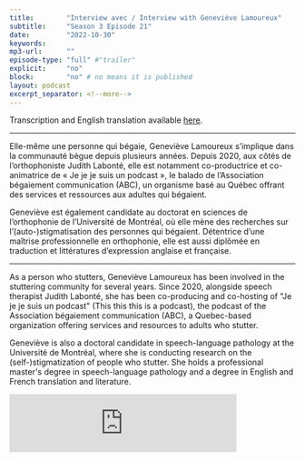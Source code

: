```yaml
---
title:        "Interview avec / Interview with Geneviève Lamoureux"
subtitle:     "Season 3 Episode 21"
date:         "2022-10-30"
keywords:
mp3-url:      ""
episode-type: "full" #"trailer"
explicit:     "no"
block:        "no" # no means it is published
layout: podcast
excerpt_separator: <!--more-->
---
```

Transcription and English translation available [here](https://docs.google.com/document/d/1bC_HQOSPkI0eys6vZyNUVjQiX_s-FPzUn5pZHSpxQU8/edit?usp=sharing).

-----

Elle-même une personne qui bégaie, Geneviève Lamoureux s’implique dans la communauté bègue depuis plusieurs années. Depuis 2020, aux côtés de l’orthophoniste Judith Labonté, elle est notamment co-productrice et co-animatrice de « Je je je suis un podcast », le balado de l’Association bégaiement communication (ABC), un organisme basé au Québec offrant des services et ressources aux adultes qui bégaient.

Geneviève est également candidate au doctorat en sciences de l’orthophonie de l’Université de Montréal, où elle mène des recherches sur l’(auto-)stigmatisation des personnes qui bégaient. Détentrice d’une maîtrise professionnelle en orthophonie, elle est aussi diplômée en traduction et littératures d’expression anglaise et française.

-----

As a person who stutters, Geneviève Lamoureux has been involved in the stuttering community for several years. Since 2020, alongside speech therapist Judith Labonté, she has been co-producing and co-hosting of "Je je je suis un podcast" (This this this is a podcast), the podcast of the Association bégaiement communication (ABC), a Quebec-based organization offering services and resources to adults who stutter.

Geneviève is also a doctoral candidate in speech-language pathology at the Université de Montréal, where she is conducting research on the (self-)stigmatization of people who stutter. She holds a professional master's degree in speech-language pathology and a degree in English and French translation and literature.


<iframe src="https://anchor.fm/somestutterluh/embed/episodes/Interview-avec--Interview-with-Genevive-Lamoureux-e1qi3g9" height="102px" width="400px" frameborder="0" scrolling="no"></iframe>

